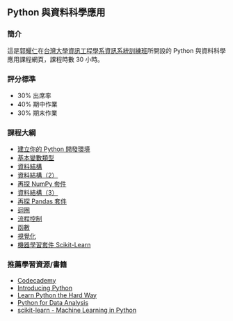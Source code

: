 ## Python 與資料科學應用

### 簡介

這是[郭耀仁](https://www.facebook.com/yaojen.kuo.1)在[台灣大學資訊工程學系資訊系統訓練班](https://www.csie.ntu.edu.tw/train/)所開設的 Python 與資料科學應用課程網頁，課程時數 30 小時。

### 評分標準

- 30% 出席率
- 40% 期中作業
- 30% 期末作業

### 課程大綱

- [建立你的 Python 開發環境](https://yaojenkuo.github.io/python_4_ds/ch1.slides.html)
- [基本變數類型](https://yaojenkuo.github.io/python_4_ds/ch2.slides.html)
- [資料結構](https://yaojenkuo.github.io/python_4_ds/ch3.slides.html)
- [資料結構（2）](https://yaojenkuo.github.io/python_4_ds/ch4.slides.html)
- [再探 NumPy 套件](https://yaojenkuo.github.io/python_4_ds/numpy_adv.slides.html)
- [資料結構（3）](https://yaojenkuo.github.io/python_4_ds/ch4.slides.html)
- [再探 Pandas 套件]()
- [迴圈]()
- [流程控制]()
- [函數]()
- [視覺化]()
- [機器學習套件 Scikit-Learn]()

### 推薦學習資源/書籍

- [Codecademy](https://www.codecademy.com)
- [Introducing Python](http://shop.oreilly.com/product/0636920028659.do)
- [Learn Python the Hard Way](https://www.amazon.com/Learn-Python-Hard-Way-Introduction/dp/0321884914)
- [Python for Data Analysis](http://shop.oreilly.com/product/0636920023784.do)
- [scikit-learn - Machine Learning in Python](http://scikit-learn.org/stable/)